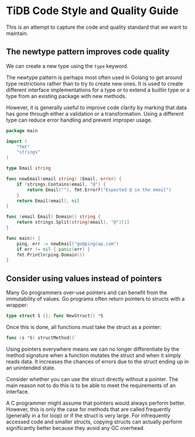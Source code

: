 # TiDB Code Style and Quality Guide

This is an attempt to capture the code and quality standard that we want to maintain.


## The newtype pattern improves code quality

We can create a new type using the `type` keyword.

The newtype pattern is perhaps most often used in Golang to get around type restrictions rather than to try to create new ones. It is used to create different interface implementations for a type or to extend a builtin type or a type from an existing package with new methods.

However, it is generally useful to improve code clarity by marking that data has gone through either a validation or a transformation. Using a different type can reduce error handling and prevent improper usage. 

```go
package main

import (
    "fmt"
    "strings"
)

type Email string

func newEmail(email string) (Email, error) {
    if !strings.Contains(email, "@") {
        return Email(""), fmt.Errorf("Expected @ in the email")
    }
    return Email(email), nil
}

func (email Email) Domain() string {
    return strings.Split(string(email), "@")[1]
}

func main() {
    ping, err := newEmail("go@pingcap.com")
    if err != nil { panic(err) }
    fmt.Println(ping.Domain())
}
```

## Consider using values instead of pointers

Many Go programmers over-use pointers and can benefit from the immutability of values.
Go programs often return pointers to structs with a wrapper:

``` go
type struct S {}; func NewStruct() *S
```

Once this is done, all functions must take the struct as a pointer:

``` go
func (s *S) structMethod()`
```

Using pointers everywhere means we can no longer differentiate by the method signature when a function mutates the struct and when it simply reads data. It increases the chances of errors due to the struct ending up in an unintended state.

Consider whether you can use the struct directly without a pointer. The main reason not to do this is to be able to meet the requirements of an interface.

A C programmer might assume that pointers would always perform better. However, this is only the case for methods that are called frequently (generally in a for loop) or if the struct is very large. For infrequently accessed code and smaller structs, copying structs can actually perform significantly better because they avoid any GC overhead.

